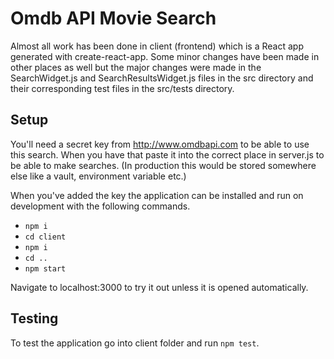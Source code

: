 # Omdb API Movie Search

Almost all work has been done in client (frontend) which is a React app generated with create-react-app. Some minor changes have been made in other places as well but the major changes were made in the SearchWidget.js and SearchResultsWidget.js files in the src directory and their corresponding test files in the src/tests directory.

## Setup

You'll need a secret key from http://www.omdbapi.com to be able to use this search. When you have that paste it into the correct place in server.js to be able to make searches. (In production this would be stored somewhere else like a vault, environment variable etc.)

When you've added the key the application can be installed and run on development with the following commands.

* `npm i`
* `cd client`
* `npm i`
* `cd ..`
* `npm start`

Navigate to localhost:3000 to try it out unless it is opened automatically.

## Testing

To test the application go into client folder and run `npm test`.
